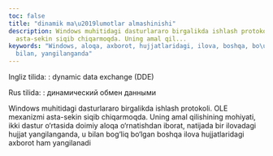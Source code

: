 ```yaml
---
toc: false
title: "dinamik ma\u2019lumotlar almashinishi"
description: Windows muhitidagi dasturlararo birgalikda ishlash protokoli. OLE mexanizmi
  asta-sekin siqib chiqarmoqda. Uning amal qil...
keywords: "Windows, aloqa, axborot, hujjatlaridagi, ilova, boshqa, bo\u2018lgan, bog\u2018liq,
  bilan, yangilanganda"
---
```


Ingliz tilida:
:   dynamic data exchange (DDE)

Rus tilida:
:   динамический обмен данными

Windows muhitidagi dasturlararo birgalikda ishlash protokoli. OLE mexanizmi asta-sekin siqib chiqarmoqda. Uning amal qilishining mohiyati, ikki dastur o‘rtasida doimiy aloqa o‘rnatishdan iborat, natijada bir ilovadagi hujjat yangilanganda, u bilan bog‘liq bo‘lgan boshqa ilova hujjatlaridagi axborot ham yangilanadi